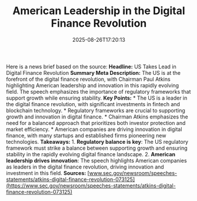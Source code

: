 ﻿---
title: "American Leadership in the Digital Finance Revolution"
date: "2025-08-26T17:20:13"
category: "Markets"
summary: ""
slug: "american leadership in the digital finance revolution"
source_urls:
  - "https://www.sec.gov/newsroom/speeches-statements/atkins-digital-finance-revolution-073125"
seo:
  title: "American Leadership in the Digital Finance Revolution | Hash n Hedge"
  description: ""
  keywords: ["news", "markets", "brief"]
---
Here is a news brief based on the source:  **Headline:** US Takes Lead in Digital Finance Revolution  **Summary Meta Description:** The US is at the forefront of the digital finance revolution, with Chairman Paul Atkins highlighting American leadership and innovation in this rapidly evolving field. The speech emphasizes the importance of regulatory frameworks that support growth while ensuring stability.  **Key Points:**  * The US is a leader in the digital finance revolution, with significant investments in fintech and blockchain technology. * Regulatory frameworks are crucial to supporting growth and innovation in digital finance. * Chairman Atkins emphasizes the need for a balanced approach that prioritizes both investor protection and market efficiency. * American companies are driving innovation in digital finance, with many startups and established firms pioneering new technologies.  **Takeaways:**  1. **Regulatory balance is key**: The US regulatory framework must strike a balance between supporting growth and ensuring stability in the rapidly evolving digital finance landscape. 2. **American leadership drives innovation**: The speech highlights American companies as leaders in the digital finance revolution, driving innovation and investment in this field.  **Sources:** [www.sec.gov/newsroom/speeches-statements/atkins-digital-finance-revolution-073125](https://www.sec.gov/newsroom/speeches-statements/atkins-digital-finance-revolution-073125) 
